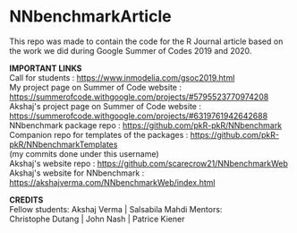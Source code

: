 # NNbenchmarkArticle

This repo was made to contain the code for the R Journal article 
based on the work we did during Google Summer of Codes 2019 and 2020.

**IMPORTANT LINKS**  
Call for students                                 : https://www.inmodelia.com/gsoc2019.html   
My project page on Summer of Code website         : https://summerofcode.withgoogle.com/projects/#5795523770974208  
Akshaj's project page on Summer of Code website   : https://summerofcode.withgoogle.com/projects/#6319761942642688  
NNbenchmark package repo                          : https://github.com/pkR-pkR/NNbenchmark  
Companion repo for templates of the packages      : https://github.com/pkR-pkR/NNbenchmarkTemplates  
(my commits done under this username)  
Akshaj's website repo                             : https://github.com/scarecrow21/NNbenchmarkWeb  
Akshaj's website for NNbenchmark                  : https://akshajverma.com/NNbenchmarkWeb/index.html  

**CREDITS**  
Fellow students: Akshaj Verma | Salsabila Mahdi
Mentors:   
Christophe Dutang |
John Nash |
Patrice Kiener 

